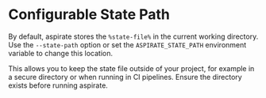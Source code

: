 # Configurable State Path

By default, aspirate stores the `%state-file%` in the current working directory. Use the `--state-path` option or set the `ASPIRATE_STATE_PATH` environment variable to change this location.

This allows you to keep the state file outside of your project, for example in a secure directory or when running in CI pipelines. Ensure the directory exists before running aspirate.
